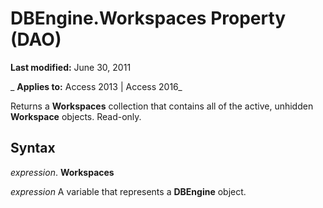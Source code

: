 
# DBEngine.Workspaces Property (DAO)

 **Last modified:** June 30, 2011

 _ **Applies to:** Access 2013 | Access 2016_

Returns a  **Workspaces** collection that contains all of the active, unhidden **Workspace** objects. Read-only.


## Syntax

 _expression_. **Workspaces**

 _expression_ A variable that represents a **DBEngine** object.

